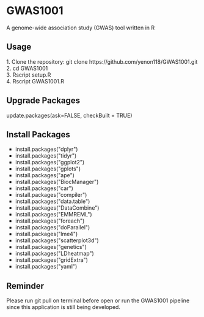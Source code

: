 # GWAS1001
A genome-wide association study (GWAS) tool written in R

<h2>Usage</h2>
<p>
  1. Clone the repository: git clone https://github.com/yenon118/GWAS1001.git <br>
  2. cd GWAS1001 <br>
  3. Rscript setup.R <br>
  4. Rscript GWAS1001.R <br>
</p>

<h2>Upgrade Packages</h2>
<p>
	update.packages(ask=FALSE, checkBuilt = TRUE) 
</p>

<h2>Install Packages</h2>
<ul style="list-style-type:square">
  <li>install.packages("dplyr")</li>
  <li>install.packages("tidyr")</li>
  <li>install.packages("ggplot2")</li>
  <li>install.packages("gplots")</li>
  <li>install.packages("ape")</li>
  <li>install.packages("BiocManager")</li>
  <li>install.packages("car")</li>
  <li>install.packages("compiler")</li>
  <li>install.packages("data.table")</li>
  <li>install.packages("DataCombine")</li>
  <li>install.packages("EMMREML")</li>
  <li>install.packages("foreach")</li>
  <li>install.packages("doParallel")</li>
  <li>install.packages("lme4")</li>
  <li>install.packages("scatterplot3d")</li>
  <li>install.packages("genetics")</li>
  <li>install.packages("LDheatmap")</li>
  <li>install.packages("gridExtra")</li>
  <li>install.packages("yaml")</li>
</ul>

<h2>Reminder</h2>
<p>
  Please run git pull on terminal before open or run the GWAS1001 pipeline since this application is still being developed.
</p>

